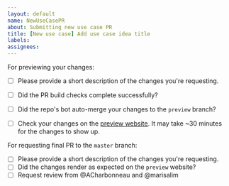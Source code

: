 ```yaml
---
layout: default
name: NewUseCasePR
about: Submitting new use case PR
title: [New use case] Add use case idea title
labels:
assignees:
---
```


For previewing your changes:
- [ ] Please provide a short description of the changes you're requesting.
- [ ] Did the PR build checks complete successfully?
- [ ] Did the repo's bot auto-merge your changes to the `preview` branch?
- [ ] Check your changes on the [preview website](https://cfde-usecases.readthedocs-hosted.com/en/preview/). It may take ~30 minutes for the changes to show up.


For requesting final PR to the `master` branch:
- [ ] Please provide a short description of the changes you're requesting.
- [ ] Did the changes render as expected on the `preview` website?
- [ ] Request review from @ACharbonneau and @marisalim
